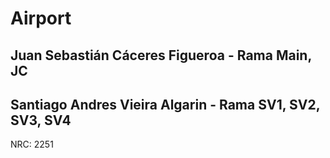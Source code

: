 # Airport
## Juan Sebastián Cáceres Figueroa   - Rama Main, JC
## Santiago Andres Vieira Algarin    - Rama SV1, SV2, SV3, SV4

NRC: 2251

